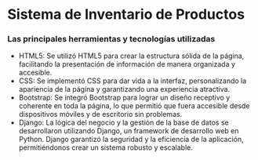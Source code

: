 # Sistema de Inventario de Productos

### Las principales herramientas y tecnologías utilizadas

- HTML5: Se utilizó HTML5 para crear la estructura sólida de la página, facilitando la presentación de información de manera organizada y accesible.
- CSS: Se implementó CSS para dar vida a la interfaz, personalizando la apariencia de la página y garantizando una experiencia atractiva. 
- Bootstrap: Se integró Bootstrap para lograr un diseño receptivo y coherente en toda la página, lo que permitió que fuera accesible desde dispositivos móviles y de escritorio sin problemas.
- Django: La lógica del negocio y la gestión de la base de datos se desarrollaron utilizando Django, un framework de desarrollo web en Python. Django garantizó la seguridad y la eficiencia de la aplicación, permitiéndonos crear un sistema robusto y escalable.



